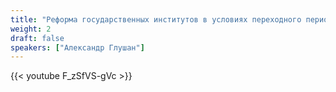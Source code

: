 ```yaml
---
title: "Реформа государственных институтов в условиях переходного периода"
weight: 2
draft: false
speakers: ["Александр Глушан"]
---
```


{{< youtube F_zSfVS-gVc >}}

